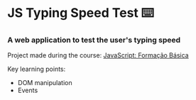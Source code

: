# JS Typing Speed Test ⌨️
### A web application to test the user's typing speed 
Project made during the course: [JavaScript: Formação Básica](https://br.linkedin.com/learning/javascript-formacao-basica)

Key learning points: 
 - DOM manipulation
 - Events
